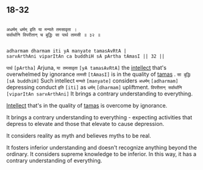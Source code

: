 ## 18-32


```shloka-sa

अधर्मम् धर्मम् इति या मन्यते तमसावृता ।
सर्वार्थानि विपरीतान् च बुद्धिः सा पार्थ तामसी ॥ ३२ ॥

```
```shloka-sa-hk

adharmam dharmam iti yA manyate tamasAvRtA |
sarvArthAni viparItAn ca buddhiH sA pArtha tAmasI || 32 ||

```
`पार्थ` `[pArtha]` Arjuna, `या तमसावृता` `[yA tamasAvRtA]` the 
[intellect](intellect_and_resolve)
 that's overwhelmed by ignorance `तामसी` `[tAmasI]` is in the quality of 
[tamas](tamas)
. `सा बुद्धिः` `[sA buddhiH]` Such intellect `मन्यते` `[manyate]` considers `अधर्मम्` `[adharmam]` depressing conduct `इति` `[iti]` as `धर्मम्` `[dharmam]` upliftment. `विपरीतान् सर्वार्थानि` `[viparItAn sarvArthAni]` It brings a contrary understanding to everything.

[Intellect](intellect_and_resolve)
 that's in the quality of 
[tamas](tamas)
 is overcome by ignorance. 

It brings a contrary understanding to everything - expecting activities that depress to elevate and those that elevate to cause depression.

It considers reality as myth and believes myths to be real. 

It fosters inferior understanding and doesn't recognize anything beyond the ordinary. It considers supreme knowledge to be inferior. In this way, it has a contrary understanding of everything.


